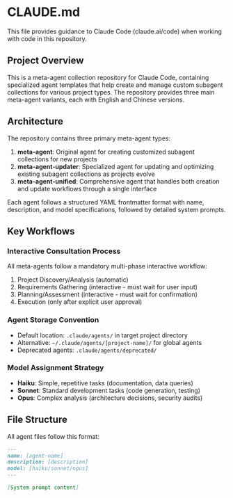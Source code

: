 # CLAUDE.md

This file provides guidance to Claude Code (claude.ai/code) when working with code in this repository.

## Project Overview

This is a meta-agent collection repository for Claude Code, containing specialized agent templates that help create and manage custom subagent collections for various project types. The repository provides three main meta-agent variants, each with English and Chinese versions.

## Architecture

The repository contains three primary meta-agent types:

1. **meta-agent**: Original agent for creating customized subagent collections for new projects
2. **meta-agent-updater**: Specialized agent for updating and optimizing existing subagent collections as projects evolve  
3. **meta-agent-unified**: Comprehensive agent that handles both creation and update workflows through a single interface

Each agent follows a structured YAML frontmatter format with name, description, and model specifications, followed by detailed system prompts.

## Key Workflows

### Interactive Consultation Process
All meta-agents follow a mandatory multi-phase interactive workflow:
1. Project Discovery/Analysis (automatic)
2. Requirements Gathering (interactive - must wait for user input)
3. Planning/Assessment (interactive - must wait for confirmation)
4. Execution (only after explicit user approval)

### Agent Storage Convention
- Default location: `.claude/agents/` in target project directory
- Alternative: `~/.claude/agents/[project-name]/` for global agents
- Deprecated agents: `.claude/agents/deprecated/`

### Model Assignment Strategy
- **Haiku**: Simple, repetitive tasks (documentation, data queries)
- **Sonnet**: Standard development tasks (code generation, testing)
- **Opus**: Complex analysis (architecture decisions, security audits)

## File Structure

All agent files follow this format:
```markdown
---
name: [agent-name]
description: [description]
model: [haiku/sonnet/opus]
---

[System prompt content]
```